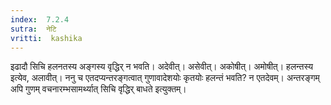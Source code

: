 ```yaml
---
index:  7.2.4
sutra:  नेटि
vritti:  kashika 
---
```


इढादौ सिचि हलनतस्य अङ्गस्य वृद्धिर् न भवति। अदेवीत्। असेवीत्। अकोषीत्। अमोषीत्। हलन्तस्य इत्येव, अलावीत्। ननु च एतदप्यन्तरङ्गत्वात् गुणावादेशयोः कृतयोः हलन्तं भवति? न एतदेवम्। अन्तरङ्गम् अपि गुणम् वचनारम्भसामर्थ्यात् सिचि वृद्धिर् बाधते इत्युक्तम्।

